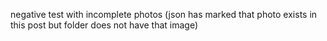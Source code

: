 negative test with incomplete photos (json has marked that photo exists in this post but folder does not have that image)